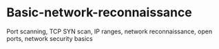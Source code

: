 # Basic-network-reconnaissance
 Port scanning, TCP SYN scan, IP ranges, network reconnaissance, open ports,  network security basics
